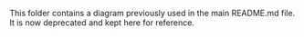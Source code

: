 
This folder contains a diagram previously used in the main README.md file. It is now deprecated and kept here for reference.

